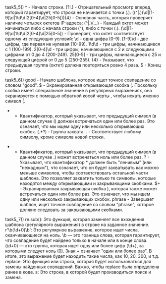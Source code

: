 task5_5()
^ - Начало строки.
(?!\.) - Отрицательный просмотр вперед, который гарантирует, что строка не начинается с точки (.).
((^|\.)(\d|[1-9]\d|1\d\d|2[0-4]\d|25[0-5])){4} - Основная часть, которая проверяет наличие четырех октетов IP-адреса:
(^|\.)(...) - Каждый октет может начинаться либо с начала строки (^), либо с точки (\.).
(\d|[1-9]\d|1\d\d|2[0-4]\d|25[0-5]) - Проверяет, что октет соответствует одному из следующих условий:
\d - одна цифра (0-9).
[1-9]\d - две цифры, где первая не нулевая (10-99).
1\d\d - три цифры, начинающиеся с 1 (100-199).
2[0-4]\d - три цифры, начинающиеся с 2 и следующими цифрами от 0 до 4 (200-249).
25[0-5] - три цифры, начинающиеся с 25 и следующей цифрой от 0 до 5 (250-255).
{4} - Указывает, что предыдущая группа (октет) должна повторяться ровно 4 раза.
$ - Конец строки.

task5_6()
good - Начало шаблона, которое ищет точное совпадение со словом "good".
$ - Экранированная открывающая скобка (. Поскольку скобка имеет специальное значение в регулярных выражениях, она экранируется с помощью обратной косой черты \, чтобы искать именно символ (.
+ - Квантификатор, который указывает, что предыдущий символ (в данном случае \() должен встречаться один или более раз. Это означает, что мы ищем одну или несколько открывающих скобок.
(.*?) - Группа захвата:
. - Соответствует любому символу, кроме символа новой строки.
* - Квантификатор, который указывает, что предыдущий символ (в данном случае .) может встречаться ноль или более раз.
? - Указывает, что квантификатор * должен быть "ленивым" (или "нежадным"), что означает, что он будет захватывать как можно меньше символов, чтобы соответствовать остальной части шаблона. Это позволяет захватить только те символы, которые находятся между открывающими и закрывающими скобками.
$+ - Экранированная закрывающая скобка ), которая также может встречаться один или более раз. Это означает, что мы ищем одну или несколько закрывающих скобок.
 phrase - Завершает шаблон, ищет точное совпадение со словом "phrase", которое должно следовать за закрывающими скобками.

task5_7()
re.sub(): Это функция, которая заменяет все вхождения шаблона (регулярного выражения) в строке на заданное значение.
r'\b(\d+0)\b': Это регулярное выражение, которое ищет числа, оканчивающиеся на ноль.
\b — это граница слова, которая гарантирует, что совпадение будет найдено только в начале или в конце слова.
(\d+0) — это группа, которая ищет одну или более цифр (\d+), за которыми следует ноль (0). Знак + означает "один или более раз".
В итоге, это выражение будет находить такие числа, как 10, 20, 300, и т.д.
replace: Это функция или строка, которая будет использоваться для замены найденных совпадений. Важно, чтобы replace была определена ранее в коде.
s: Это строка, в которой будет производиться поиск и замена.
